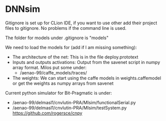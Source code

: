# DNNsim

Gitignore is set up for CLion IDE, if you want to use other add their project files to gitignore. 
No problems if the command line is used.

The folder for models under .gitignore is "models"

We need to load the models for (add if I am missing something):
*   The architecture of the net: This is in the file deploy.prototext
*   Inputs and outputs activations: Output from the savenet script in numpy array format. Milos put some under:
    *   /aenao-99/caffe_models/traces/
*   The weights: We can start using the caffe models in weights.caffemodel or get the weights as numpy arrays from savenet

Current python simulator for Bit-Pragmatic is under: 
*   /aenao-99/delmasl1/cnvlutin-PRA/MIsim/functionalSerial.py
*   /aenao-99/delmasl1/cnvlutin-PRA/MIsim/testSystem.py
https://github.com/rogersce/cnpy
